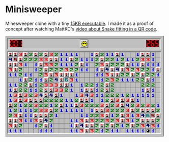 # Minisweeper

Minesweeper clone with a tiny [15KB executable](https://github.com/blat-blatnik/Mini-Minesweeper/releases/tag/v0.1). I made it as a proof of concept after watching MattKC's [video about Snake fitting in a QR code](https://www.youtube.com/watch?v=ExwqNreocpg).

![](./screenshot.png)
